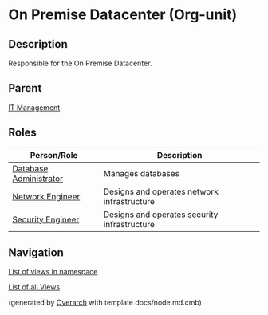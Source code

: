 
# On Premise Datacenter (Org-unit)
## Description
Responsible for the On Premise Datacenter.

## Parent
[IT Management](../../mybank/it-management/it-management-unit.md)

## Roles
| Person/Role | Description |
|---|---|
| [Database Administrator](../../mybank/it-management/database-administrator.md)| Manages databases |
| [Network Engineer](../../mybank/it-management/network-engineer.md)| Designs and operates network infrastructure |
| [Security Engineer](../../mybank/it-management/security-engineer.md)| Designs and operates security infrastructure |


## Navigation
[List of views in namespace](./views-in-namespace.md)

[List of all Views](../../views.md)


(generated by [Overarch](https://github.com/soulspace-org/overarch) with template docs/node.md.cmb)
